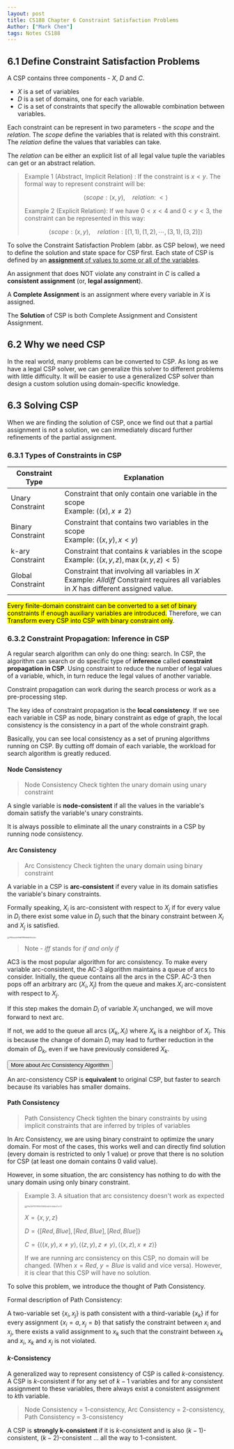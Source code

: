 ```yaml
---
layout: post
title: CS188 Chapter 6 Constraint Satisfaction Problems
Author: ["Mark Chen"]
tags: Notes CS188
---
```


## 6.1 Define Constraint Satisfaction Problems

A CSP contains three components - $X$, $D$ and $C$.

* $X$ is a set of variables
* $D$ is a set of domains, one for each variable.
* $C$ is a set of constraints that specify the allowable combination between variables.

Each constraint can be represent in two parameters - the $scope$ and the $relation$. The $scope$ define the variables that is related with this constraint. The $relation$ define the values that variables can take.

The $relation$ can be either an explicit list of all legal value tuple the variables can get or an abstract relation.

> Example 1 (Abstract, Implicit Relation) : If the constraint is $x < y$. The formal way to represent constraint will be:
>
> $$
> \langle scope:(x, y),\quad relation:\;\lt\rangle
> $$
>
> Example 2 (Explicit Relation): If we have $0 < x < 4$ and $0 < y < 3$, the constraint can be represented in this way:
>
> $$
> \langle
> 	scope: (x, y),\quad
> 	relation: [(1, 1), (1, 2), \cdots, (3, 1), (3, 2)]
> \rangle
> $$

To solve the Constraint Satisfaction Problem (abbr. as CSP below), we need to define the solution and state space for CSP first. Each state of CSP is defined by an <u>**assignment** of values to some or all of the variables</u>.

An assignment that does NOT violate any constraint in $C$ is called a **consistent assignment** (or, **legal assignment**).

A **Complete Assignment** is an assignment where every variable in $X$ is assigned.

The **Solution** of CSP is both Complete Assignment and Consistent Assignment.

## 6.2 Why we need CSP

In the real world, many problems can be converted to CSP. As long as we have a legal CSP solver, we can generalize this solver to different problems with little difficulty. It will be easier to use a generalized CSP solver than design a custom solution using domain-specific knowledge.

## 6.3 Solving CSP

When we are finding the solution of CSP, once we find out that a partial assignment is not a solution, we can immediately discard further refinements of the partial assignment.

### 6.3.1 Types of Constraints in CSP

| Constraint Type   | Explanation                                                  |
| ----------------- | ------------------------------------------------------------ |
| Unary Constraint  | Constraint that only contain one variable in the scope<br />Example: $\langle (x), x\neq 2\rangle$ |
| Binary Constraint | Constraint that contains two variables in the scope<br />Example: $\langle (x, y), x < y \rangle$ |
| k-ary Constraint  | Constraint that contains $k$ variables in the scope<br />Example: $\langle (x, y, z), \max(x, y, z) < 5 \rangle$ |
| Global Constraint | Constraint that involving all variables in $X$<br />Example: $Alldiff$ Constraint requires all variables in $X$ has different assigned value. |

<mark>Every finite-domain constraint can be converted to a set of binary constraints if enough auxiliary variables are introduced.</mark> Therefore, we can <mark>Transform every CSP into CSP with binary constraint only</mark>.

### 6.3.2 Constraint Propagation: Inference in CSP

A regular search algorithm can only do one thing: search. In CSP, the algorithm can search or do specific type of **inference** called **constraint propagation in CSP**. Using constraint to reduce the number of legal values of a variable, which, in turn reduce the legal values of another variable.

Constraint propagation can work during the search process or work as a pre-processing step.

The key idea of constraint propagation is the **local consistency**. If we see each variable in CSP as node, binary constraint as edge of graph, the local consistency is the consistency in a part of the whole constraint graph.

<div class="info"><p>Basically, you can see local consistency as a set of pruning algorithms running on CSP. By cutting off domain of each variable, the workload for search algorithm is greatly reduced.</p></div>

#### Node Consistency

> Node Consistency Check tighten the unary domain using unary constraint

A single variable is **node-consistent** if all the values in the variable's domain satisfy the variable's unary constraints.

It is always possible to eliminate all the unary constraints in a CSP by running node consistency.

#### Arc Consistency

> Arc Consistency Check tighten the unary domain using binary constraint

A variable in a CSP is **arc-consistent** if every value in its domain satisfies the variable's binary constraints.

Formally speaking, $X_i$ is arc-consistent with respect to $X_j$ if for every value in $D_i$ there exist some value in $D_j$ such that the binary constraint between $X_i$ and $X_j$ is satisfied.

<img src="http://markdown-img-1304853431.cosgz.myqcloud.com/20210529155034.jpg" alt="2787acae2d13b8f1188d0dd505ec2ec" style="zoom: 25%;" />

> Note - *iff* stands for *if and only if*

AC3 is the most popular algorithm for arc consistency. To make every variable arc-consistent, the AC-3 algorithm maintains a queue of arcs to consider. Initially, the queue contains all the arcs in the CSP. AC-3 then pops off an arbitrary arc $(X_i, X_j)$ from the queue and makes $X_i$ arc-consistent with respect to $X_j$.

If this step makes the domain $D_i$ of variable $X_i$ unchanged, we will move forward to next arc.

If not, we add to the queue all arcs $(X_k, X_i)$ where $X_k$ is a neighbor of $X_i$. This is because the change of domain $D_i$ may lead to further reduction in the domain of $D_k$, even if we have previously considered $X_k$.

<button class="main-button" onClick="window.location.href='https://markchenyutian.github.io/blog/artificial intelligence/2020/10/09/Constraint-Satisfaction-Problem.html'">More about Arc Consistency Algorithm</button>

An arc-consistency CSP is **equivalent** to original CSP, but faster to search because its variables has smaller domains.

#### Path Consistency

> Path Consistency Check tighten the binary constraints by using implicit constraints that are inferred by triples of variables

In Arc Consistency, we are using binary constraint to optimize the unary domain. For most of the cases, this works well and can directly find solution (every domain is restricted to only 1 value) or prove that there is no solution for CSP (at least one domain contains 0 valid value).

However, in some situation, the arc consistency has nothing to do with the unary domain using only binary constraint.

> Example 3. A situation that arc consistency doesn't work as expected
>
> <img src="http://markdown-img-1304853431.cosgz.myqcloud.com/20210529224801.jpg" alt="f4a3bf197f46b09d5beb4c4abe7ccf2" style="zoom:33%;" />
>
> $X = \{x, y, z\}$
>
> $D = \{[Red, Blue], [Red, Blue], [Red, Blue]\}$
>
> $C = \{\langle(x, y), x\neq y\rangle, \langle(z, y), z\neq y\rangle, \langle(x, z), x\neq z\rangle\}$
>
> If we are running arc consistency on this CSP, no domain will be changed. (When $x = Red$, $y = Blue$ is valid and vice versa). However, it is clear that this CSP will have no solution.

To solve this problem, we introduce the thought of Path Consistency.

Formal description of Path Consistency:

A two-variable set $\{x_i, x_j\}$ is path consistent with a third-variable $\{x_k\}$ if for every assignment $\{x_i = a, x_j=b\}$ that satisfy the constraint between $x_i$ and $x_j$, there exists a valid assignment to $x_k$ such that the constraint between $x_k$ and $x_i$, $x_k$ and $x_j$ is not violated.

#### $k$-Consistency

A generalized way to represent consistency of CSP is called $k$-consistency. A CSP is $k$-consistent if for any set of $k-1$ variables and for any consistent assignment to these variables, there always exist a consistent assignment to $k$th variable. 

> Node Consistency = 1-consistency, Arc Consistency = 2-consistency, Path Consistency = 3-consistency

A CSP is **strongly  k-consistent** if it is $k$-consistent and is also $(k-1)$-consistent, $(k-2)$-consistent ... all the way to $1$-consistent.
